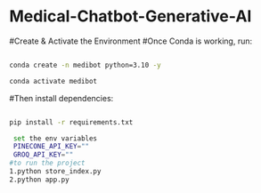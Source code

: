 # Medical-Chatbot-Generative-AI
#Create & Activate the Environment
#Once Conda is working, run:
```bash 

conda create -n medibot python=3.10 -y
```
```bash 
conda activate medibot
```
#Then install dependencies:
```bash 

pip install -r requirements.txt
```

```bash 
 set the env variables
 PINECONE_API_KEY=""
 GROQ_API_KEY=""
#to run the project 
1.python store_index.py
2.python app.py
```